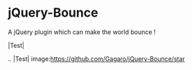 jQuery-Bounce
=============

A jQuery plugin which can make the world bounce !

|Test|

.. |Test| image:https://github.com/Gagaro/jQuery-Bounce/star
